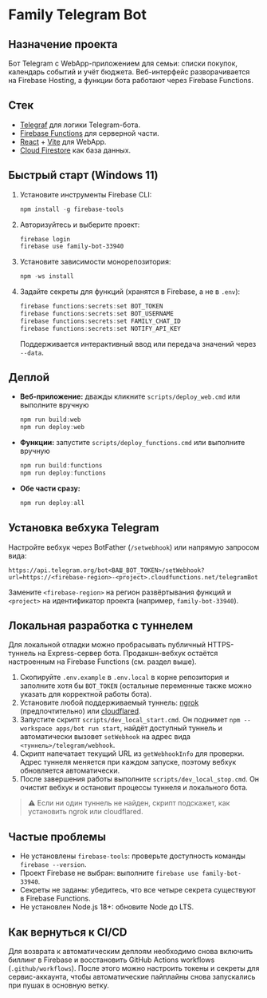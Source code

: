 # Family Telegram Bot

## Назначение проекта
Бот Telegram с WebApp-приложением для семьи: списки покупок, календарь событий и учёт бюджета. Веб-интерфейс разворачивается на Firebase Hosting, а функции бота работают через Firebase Functions.

## Стек
- [Telegraf](https://telegraf.js.org/) для логики Telegram-бота.
- [Firebase Functions](https://firebase.google.com/docs/functions) для серверной части.
- [React](https://react.dev/) + [Vite](https://vitejs.dev/) для WebApp.
- [Cloud Firestore](https://firebase.google.com/docs/firestore) как база данных.

## Быстрый старт (Windows 11)
1. Установите инструменты Firebase CLI:
   ```powershell
   npm install -g firebase-tools
   ```
2. Авторизуйтесь и выберите проект:
   ```powershell
   firebase login
   firebase use family-bot-33940
   ```
3. Установите зависимости монорепозитория:
   ```powershell
   npm -ws install
   ```
4. Задайте секреты для функций (хранятся в Firebase, а не в `.env`):
   ```powershell
   firebase functions:secrets:set BOT_TOKEN
   firebase functions:secrets:set BOT_USERNAME
   firebase functions:secrets:set FAMILY_CHAT_ID
   firebase functions:secrets:set NOTIFY_API_KEY
   ```
   Поддерживается интерактивный ввод или передача значений через `--data`.

## Деплой
- **Веб-приложение:** дважды кликните `scripts/deploy_web.cmd` или выполните вручную
  ```powershell
  npm run build:web
  npm run deploy:web
  ```
- **Функции:** запустите `scripts/deploy_functions.cmd` или выполните вручную
  ```powershell
  npm run build:functions
  npm run deploy:functions
  ```
- **Обе части сразу:**
  ```powershell
  npm run deploy:all
  ```

## Установка вебхука Telegram
Настройте вебхук через BotFather (`/setwebhook`) или напрямую запросом вида:
```
https://api.telegram.org/bot<ВАШ_BOT_TOKEN>/setWebhook?url=https://<firebase-region>-<project>.cloudfunctions.net/telegramBot
```
Замените `<firebase-region>` на регион развёртывания функций и `<project>` на идентификатор проекта (например, `family-bot-33940`).

## Локальная разработка с туннелем
Для локальной отладки можно пробрасывать публичный HTTPS-туннель на Express-сервер бота. Продакшн-вебхук остаётся настроенным на Firebase Functions (см. раздел выше).

1. Скопируйте `.env.example` в `.env.local` в корне репозитория и заполните хотя бы `BOT_TOKEN` (остальные переменные также можно указать для корректной работы бота).
2. Установите любой поддерживаемый туннель: [ngrok](https://ngrok.com/download) (предпочтительно) или [cloudflared](https://developers.cloudflare.com/cloudflare-one/connections/connect-apps/install-and-setup/installation/).
3. Запустите скрипт `scripts/dev_local_start.cmd`. Он поднимет `npm --workspace apps/bot run start`, найдёт доступный туннель и автоматически вызовет `setWebhook` на адрес вида `<туннель>/telegram/webhook`.
4. Скрипт напечатает текущий URL из `getWebhookInfo` для проверки. Адрес туннеля меняется при каждом запуске, поэтому вебхук обновляется автоматически.
5. После завершения работы выполните `scripts/dev_local_stop.cmd`. Он очистит вебхук и остановит процессы туннеля и локального бота.

> ⚠️ Если ни один туннель не найден, скрипт подскажет, как установить ngrok или cloudflared.

## Частые проблемы
- Не установлены `firebase-tools`: проверьте доступность команды `firebase --version`.
- Проект Firebase не выбран: выполните `firebase use family-bot-33940`.
- Секреты не заданы: убедитесь, что все четыре секрета существуют в Firebase Functions.
- Не установлен Node.js 18+: обновите Node до LTS.

## Как вернуться к CI/CD
Для возврата к автоматическим деплоям необходимо снова включить биллинг в Firebase и восстановить GitHub Actions workflows (`.github/workflows`). После этого можно настроить токены и секреты для сервис-аккаунта, чтобы автоматические пайплайны снова запускались при пушах в основную ветку.
